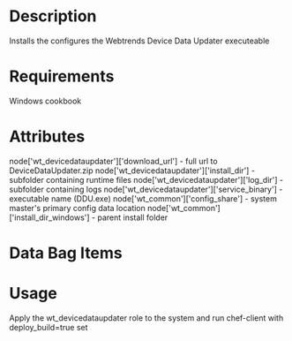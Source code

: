 Description
===========
Installs the configures the Webtrends Device Data Updater executeable

Requirements
============
Windows cookbook

Attributes
==========
node['wt_devicedataupdater']['download_url'] - full url to DeviceDataUpdater.zip
node['wt_devicedataupdater']['install_dir'] - subfolder containing runtime files
node['wt_devicedataupdater']['log_dir'] - subfolder containing logs
node['wt_devicedataupdater']['service_binary'] - executable name (DDU.exe)
node['wt_common']['config_share'] - system master's primary config data location
node['wt_common']['install_dir_windows'] - parent install folder


Data Bag Items
===============

Usage
=====

Apply the wt_devicedataupdater role to the system and run chef-client with deploy_build=true set
